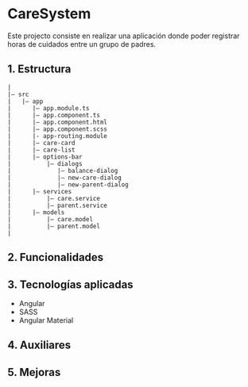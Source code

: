 # CareSystem
Este projecto consiste en realizar una aplicación donde poder registrar horas de cuidados entre un grupo de padres.

## 1. Estructura
```
|
|– src
|   |– app
|      |– app.module.ts
|      |– app.component.ts
|      |– app.component.html
|      |– app.component.scss
|      |- app-routing.module
|      |– care-card
|      |– care-list
|      |– options-bar
|          |– dialogs
|             |– balance-dialog
|             |– new-care-dialog
|             |– new-parent-dialog
|      |– services
|          |– care.service
|          |– parent.service
|      |– models
|          |– care.model
|          |– parent.model
|
```
## 2. Funcionalidades

## 3. Tecnologías aplicadas
- Angular
- SASS
- Angular Material

## 4. Auxiliares

## 5. Mejoras

